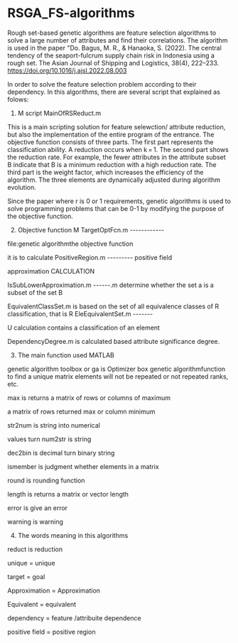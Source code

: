 # RSGA_FS-algorithms
Rough set-based genetic algorithms are feature selection algorithms to solve a large number of attributes and find their correlations. The algorithm is used in the paper "Do. Bagus, M. R., & Hanaoka, S. (2022). The central tendency of the seaport-fulcrum supply chain risk in Indonesia using a rough set. The Asian Journal of Shipping and Logistics, 38(4), 222–233. https://doi.org/10.1016/j.ajsl.2022.08.003

In order to solve the feature selection problem according to their dependency. In this algorithms, there are several script that explained as folows:

1. M script  MainOfRSReduct.m

This is a main scripting solution for feature selewction/ attribute reduction, but also the implementation of the entire program of the entrance.
The objective function consists of three parts. The first part represents the classification ability. A reduction occurs when k = 1. The second part shows the reduction rate. For example, the fewer attributes in the attribute subset B indicate that B is a minimum reduction with a high reduction rate. The third part is the weight factor, which increases the efficiency of the algorithm. The three elements are dynamically adjusted during algorithm evolution.

Since the paper where r is 0 or 1 requirements, genetic algorithms is used to solve programming problems that can be 0-1 by modifying the purpose of the objective function.


2. Objective function M  TargetOptFcn.m ------------

file:genetic algorithmthe objective function

it is to calculate PositiveRegion.m --------- positive field

approximation CALCULATION

IsSubLowerApproximation.m ------.m determine whether the set a is a subset of the set B 

EquivalentClassSet.m is based on the set of all equivalence classes of R classification, that is R EleEquivalentSet.m -------

U calculation contains a classification of an element

DependencyDegree.m is calculated based attribute significance degree.


3. The main function used MATLAB

genetic algorithm toolbox or ga is Optimizer box genetic algorithmfunction to find a unique matrix elements will not be repeated or not repeated ranks, etc.

max is returns a matrix of rows or columns of maximum

a matrix of rows returned max or column minimum

str2num is string into numerical

values turn num2str is string

dec2bin is decimal turn binary string

ismember is judgment whether elements in a matrix

round is rounding function

length is returns a matrix or vector length

error is give an error

warning is warning


4. The words meaning in this algorithms

reduct is reduction

unique = unique

target = goal

Approximation = Approximation

Equivalent = equivalent

dependency = feature /attribuite dependence

positive field = positive region

